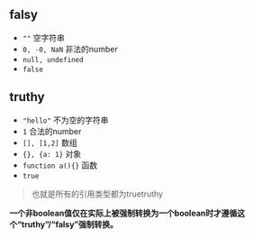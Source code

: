 ## falsy

- `""` 空字符串
- `0, -0, NaN` 非法的number
- `null, undefined`
- `false`

## truthy

- `"hello"` 不为空的字符串
- `1` 合法的number
- `[], [1,2]` 数组
- `{}, {a: 1}` 对象
- `function a(){}` 函数
- `true`

> 也就是所有的引用类型都为truetruthy

**一个非boolean值仅在实际上被强制转换为一个boolean时才遵循这个“truthy”/“falsy”强制转换。**

